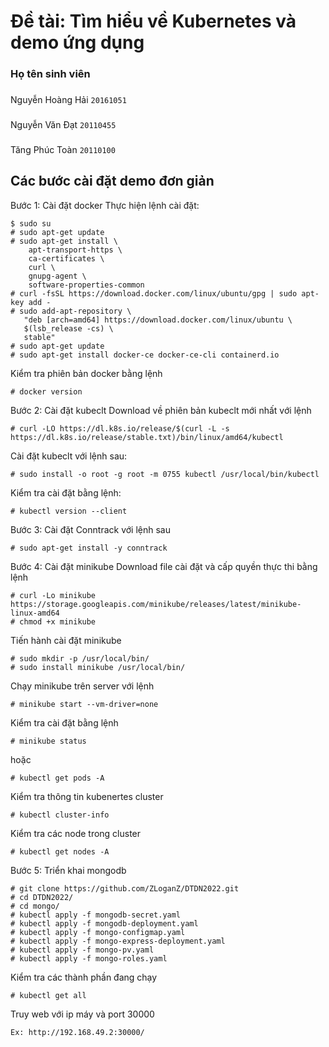 # Đề tài: Tìm hiểu về Kubernetes và demo ứng dụng

### Họ tên sinh viên
###
Nguyễn Hoàng Hải `20161051`
###
Nguyễn Văn Đạt `20110455`
###
Tăng Phúc Toàn `20110100`
###
## Các bước cài đặt demo đơn giản
Bước 1: Cài đặt docker
Thực hiện lệnh cài đặt:
```
$ sudo su 
# sudo apt-get update
# sudo apt-get install \
    apt-transport-https \
    ca-certificates \
    curl \
    gnupg-agent \
    software-properties-common
# curl -fsSL https://download.docker.com/linux/ubuntu/gpg | sudo apt-key add -
# sudo add-apt-repository \
   "deb [arch=amd64] https://download.docker.com/linux/ubuntu \
   $(lsb_release -cs) \
   stable"
# sudo apt-get update
# sudo apt-get install docker-ce docker-ce-cli containerd.io
```
Kiểm tra phiên bản docker bằng lệnh
```
# docker version
```
Bước 2: Cài đặt kubeclt
Download về phiên bản kubeclt mới nhất với lệnh
```
# curl -LO https://dl.k8s.io/release/$(curl -L -s https://dl.k8s.io/release/stable.txt)/bin/linux/amd64/kubectl
```
Cài đặt kubeclt với lệnh sau:
```
# sudo install -o root -g root -m 0755 kubectl /usr/local/bin/kubectl
```
Kiểm tra cài đặt bằng lệnh:
```
# kubectl version --client
```
Bước 3: Cài đặt Conntrack với lệnh sau
```
# sudo apt-get install -y conntrack
```
Bước 4: Cài đặt minikube
Download file cài đặt và cấp quyền thực thi bằng lệnh
```
# curl -Lo minikube https://storage.googleapis.com/minikube/releases/latest/minikube-linux-amd64
# chmod +x minikube
```
Tiến hành cài đặt minikube
```
# sudo mkdir -p /usr/local/bin/
# sudo install minikube /usr/local/bin/
```
Chạy minikube trên server với lệnh
```
# minikube start --vm-driver=none
```
Kiểm tra cài đặt bằng lệnh
```
# minikube status
```
hoặc
```
# kubectl get pods -A
```
Kiểm tra thông tin kubenertes cluster
```
# kubectl cluster-info
```
Kiểm tra các node trong cluster
```
# kubectl get nodes -A
```
Bước 5: Triển khai mongodb
```
# git clone https://github.com/ZLoganZ/DTDN2022.git
# cd DTDN2022/
# cd mongo/
# kubectl apply -f mongodb-secret.yaml
# kubectl apply -f mongodb-deployment.yaml 
# kubectl apply -f mongo-configmap.yaml
# kubectl apply -f mongo-express-deployment.yaml
# kubectl apply -f mongo-pv.yaml
# kubectl apply -f mongo-roles.yaml
```
Kiểm tra các thành phần đang chạy
```
# kubectl get all
```
Truy web với ip máy và port 30000
```
Ex: http://192.168.49.2:30000/
```
